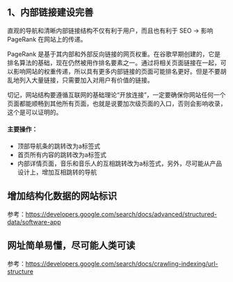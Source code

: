 ## 1、内部链接建设完善
直观的导航和清晰内部链接结构不仅有利于用户，而且也有利于 SEO -> 影响 PageRank 在网站上的传递。

PageRank 是基于其内部和外部反向链接的网页权重。在谷歌早期创建的，它是排名算法的基础，现在仍然被用作排名要素之一。通过将相关页面链接在一起，可以影响网站的权重传递，所以具有更多内部链接的页面可能排名更好。但是不要胡乱地列入大量链接，只需要加入对用户有价值的链接。

切记，网站结构要遵循互联网的基础理论“开放连接”，一定要确保你网站任何一个页面都能顺畅到其他所有页面，也就是说要加次级页面的入口，否则会影响收录，这个是可以证明的。

#### 主要操作：
- 顶部导航条的跳转改为a标签式
- 首页所有内容的跳转改为a标签式
- 内部详情页面，音乐和音乐人的互相跳转改为a标签式，另外，尽可能从产品设计上，增加互相跳转的导航


## 增加结构化数据的网站标识
参考：https://developers.google.com/search/docs/advanced/structured-data/software-app

## 网址简单易懂，尽可能人类可读
参考：https://developers.google.com/search/docs/crawling-indexing/url-structure